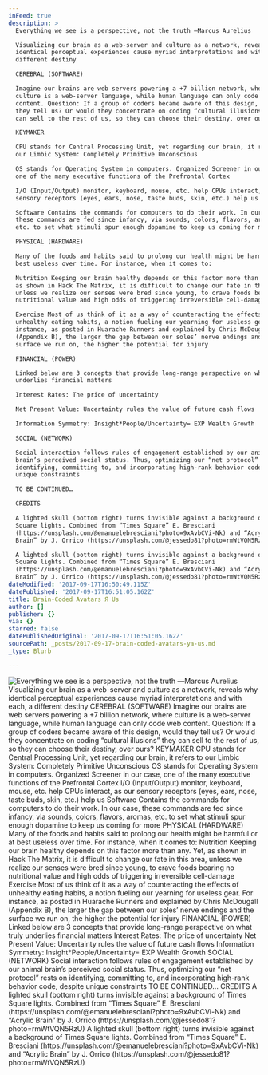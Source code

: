 ```yaml
---
inFeed: true
description: >
  Everything we see is a perspective, not the truth ―Marcus Aurelius

  Visualizing our brain as a web-server and culture as a network, reveals why
  identical perceptual experiences cause myriad interpretations and with each, a
  different destiny

  CEREBRAL (SOFTWARE)

  Imagine our brains are web servers powering a +7 billion network, where
  culture is a web-server language, while human language can only code web
  content. Question: If a group of coders became aware of this design, would
  they tell us? Or would they concentrate on coding “cultural illusions” they
  can sell to the rest of us, so they can choose their destiny, over ours?

  KEYMAKER

  CPU stands for Central Processing Unit, yet regarding our brain, it refers to
  our Limbic System: Completely Primitive Unconscious

  OS stands for Operating System in computers. Organized Screener in our case,
  one of the many executive functions of the Prefrontal Cortex

  I/O (Input/Output) monitor, keyboard, mouse, etc. help CPUs interact, as our
  sensory receptors (eyes, ears, nose, taste buds, skin, etc.) help us

  Software Contains the commands for computers to do their work. In our case,
  these commands are fed since infancy, via sounds, colors, flavors, aromas,
  etc. to set what stimuli spur enough dopamine to keep us coming for more

  PHYSICAL (HARDWARE)

  Many of the foods and habits said to prolong our health might be harmful or at
  best useless over time. For instance, when it comes to:

  Nutrition Keeping our brain healthy depends on this factor more than any. Yet,
  as shown in Hack The Matrix, it is difficult to change our fate in this area,
  unless we realize our senses were bred since young, to crave foods bearing no
  nutritional value and high odds of triggering irreversible cell-damage

  Exercise Most of us think of it as a way of counteracting the effects of
  unhealthy eating habits, a notion fueling our yearning for useless gear. For
  instance, as posted in Huarache Runners and explained by Chris McDougall
  (Appendix B), the larger the gap between our soles’ nerve endings and the
  surface we run on, the higher the potential for injury

  FINANCIAL (POWER)

  Linked below are 3 concepts that provide long-range perspective on what truly
  underlies financial matters

  Interest Rates: The price of uncertainty

  Net Present Value: Uncertainty rules the value of future cash flows

  Information Symmetry: Insight*People/Uncertainty= EXP Wealth Growth

  SOCIAL (NETWORK)

  Social interaction follows rules of engagement established by our animal
  brain’s perceived social status. Thus, optimizing our “net protocol” rests on
  identifying, committing to, and incorporating high-rank behavior code, despite
  unique constraints

  TO BE CONTINUED…

  CREDITS

  A lighted skull (bottom right) turns invisible against a background of Times
  Square lights. Combined from “Times Square” E. Bresciani
  (https://unsplash.com/@emanuelebresciani?photo=9xAvbCVi-Nk) and “Acrylic
  Brain” by J. Orrico (https://unsplash.com/@jessedo81?photo=rmWtVQN5RzU)

  A lighted skull (bottom right) turns invisible against a background of Times
  Square lights. Combined from “Times Square” E. Bresciani
  (https://unsplash.com/@emanuelebresciani?photo=9xAvbCVi-Nk) and “Acrylic
  Brain” by J. Orrico (https://unsplash.com/@jessedo81?photo=rmWtVQN5RzU)
dateModified: '2017-09-17T16:50:49.115Z'
datePublished: '2017-09-17T16:51:05.162Z'
title: Brain-Coded Avatars Я Us
author: []
publisher: {}
via: {}
starred: false
datePublishedOriginal: '2017-09-17T16:51:05.162Z'
sourcePath: _posts/2017-09-17-brain-coded-avatars-ya-us.md
_type: Blurb

---
```

![Everything we see is a perspective, not the truth ―Marcus Aurelius
Visualizing our brain as a web-server and culture as a network, reveals why identical perceptual experiences cause myriad interpretations and with each, a different destiny
CEREBRAL (SOFTWARE)
Imagine our brains are web servers powering a +7 billion network, where culture is a web-server language, while human language can only code web content. Question: If a group of coders became aware of this design, would they tell us? Or would they concentrate on coding “cultural illusions” they can sell to the rest of us, so they can choose their destiny, over ours?
KEYMAKER
CPU stands for Central Processing Unit, yet regarding our brain, it refers to our Limbic System: Completely Primitive Unconscious
OS stands for Operating System in computers. Organized Screener in our case, one of the many executive functions of the Prefrontal Cortex
I/O (Input/Output) monitor, keyboard, mouse, etc. help CPUs interact, as our sensory receptors (eyes, ears, nose, taste buds, skin, etc.) help us
Software Contains the commands for computers to do their work. In our case, these commands are fed since infancy, via sounds, colors, flavors, aromas, etc. to set what stimuli spur enough dopamine to keep us coming for more
PHYSICAL (HARDWARE)
Many of the foods and habits said to prolong our health might be harmful or at best useless over time. For instance, when it comes to:
Nutrition Keeping our brain healthy depends on this factor more than any. Yet, as shown in Hack The Matrix, it is difficult to change our fate in this area, unless we realize our senses were bred since young, to crave foods bearing no nutritional value and high odds of triggering irreversible cell-damage
Exercise Most of us think of it as a way of counteracting the effects of unhealthy eating habits, a notion fueling our yearning for useless gear. For instance, as posted in Huarache Runners and explained by Chris McDougall (Appendix B), the larger the gap between our soles’ nerve endings and the surface we run on, the higher the potential for injury
FINANCIAL (POWER)
Linked below are 3 concepts that provide long-range perspective on what truly underlies financial matters
Interest Rates: The price of uncertainty
Net Present Value: Uncertainty rules the value of future cash flows
Information Symmetry: Insight*People/Uncertainty= EXP Wealth Growth
SOCIAL (NETWORK)
Social interaction follows rules of engagement established by our animal brain’s perceived social status. Thus, optimizing our “net protocol” rests on identifying, committing to, and incorporating high-rank behavior code, despite unique constraints
TO BE CONTINUED…
CREDITS
A lighted skull (bottom right) turns invisible against a background of Times Square lights. Combined from “Times Square” E. Bresciani (https://unsplash.com/@emanuelebresciani?photo=9xAvbCVi-Nk) and “Acrylic Brain” by J. Orrico (https://unsplash.com/@jessedo81?photo=rmWtVQN5RzU)
A lighted skull (bottom right) turns invisible against a background of Times Square lights. Combined from “Times Square” E. Bresciani (https://unsplash.com/@emanuelebresciani?photo=9xAvbCVi-Nk) and “Acrylic Brain” by J. Orrico (https://unsplash.com/@jessedo81?photo=rmWtVQN5RzU)
](https://the-grid-user-content.s3-us-west-2.amazonaws.com/65cbea4f-929c-481b-86ea-b9daa1393121.png)